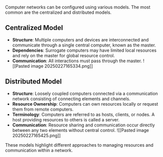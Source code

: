 Computer networks can be configured using various models. The most common are the centralized and distributed models.
## Centralized Model

- **Structure**: Multiple computers and devices are interconnected and communicate through a single central computer, known as the master.
- **Dependencies**: Surrogate computers may have limited local resources and rely on the master for global resource control.
- **Communication**: All interactions must pass through the master.
![[Pasted image 20250227165334.png]]
## Distributed Model

- **Structure**: Loosely coupled computers connected via a communication network consisting of connecting elements and channels.
- **Resource Ownership**: Computers can own resources locally or request them from remote computers.
- **Terminology**: Computers are referred to as hosts, clients, or nodes. A host providing resources to others is called a server.
- **Communication**: Resource sharing and communication occur directly between any two elements without central control.
![[Pasted image 20250227165425.png]]

These models highlight different approaches to managing resources and communication within a network.
